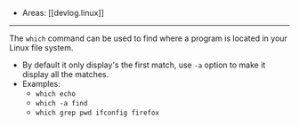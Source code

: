 
- Areas: [[devlog.linux]]

---

The `which` command can be used to find where a program is located in your Linux file system.

- By default it only display's the first match, use `-a` option to make it display all the matches.
- Examples:
  - `which echo`
  - `which -a find`
  - `which grep pwd ifconfig firefox`
